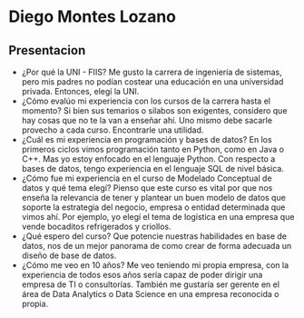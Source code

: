 # Diego Montes Lozano
## Presentacion
* ¿Por qué la UNI - FIIS?
  Me gusto la carrera de ingeniería de sistemas, pero mis padres no podían costear una educación en una universidad privada. Entonces, elegí la UNI.
* ¿Cómo evalúo mi experiencia con los cursos de la carrera hasta el momento?
Si bien sus temarios o silabos son exigentes, considero que hay cosas que no te la van a enseñar ahí. Uno mismo debe sacarle provecho a cada curso. Encontrarle una utilidad.
* ¿Cuál es mi experiencia en programación y bases de datos?
En los primeros ciclos vimos programación tanto en Python, como en Java o C++. Mas yo estoy enfocado en el lenguaje Python. Con respecto a bases de datos, tengo experiencia en el lenguaje SQL de nivel básica.
* ¿Cómo fue mi experiencia en el curso de Modelado Conceptual de datos y qué tema elegí?
Pienso que este curso es vital por que nos enseña la relevancia de tener y plantear un buen modelo de datos que soporte la estrategia del negocio, empresa o entidad determinada que vimos ahí. Por ejemplo, yo elegí el tema de logística en una empresa que vende bocaditos refrigerados y criollos.
* ¿Qué espero del curso?
Que potencie nuestras habilidades en base de datos, nos de un mejor panorama de como crear de forma adecuada un diseño de base de datos.
* ¿Cómo me veo en 10 años?
Me veo teniendo mi propia empresa, con la experiencia de todos esos años sería capaz de poder dirigir una empresa de TI o consultorías. También me gustaría ser gerente en el área de Data Analytics o Data Science en una empresa reconocida o propia.
